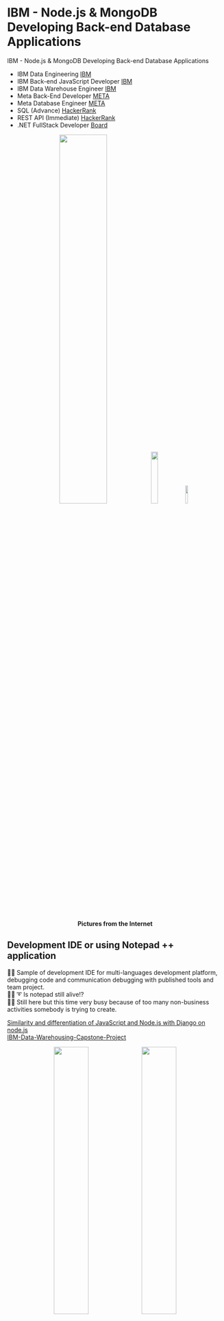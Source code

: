 # IBM - Node.js & MongoDB Developing Back-end Database Applications
IBM - Node.js & MongoDB Developing Back-end Database Applications

* IBM Data Engineering [IBM]( https://github.com/jkaewprateep/Portfolio/blob/main/Coursera%20H4HDKPEV6VVW.pdf ) </br>
* IBM Back-end JavaScript Developer [IBM]( https://github.com/jkaewprateep/Portfolio/blob/main/Coursera%208BUX52L749RU.pdf ) </br>
* IBM Data Warehouse Engineer [IBM]( https://github.com/jkaewprateep/Portfolio/blob/main/Coursera%204K7JZCI2I9XO.pdf ) </br>
* Meta Back-End Developer [META]( https://github.com/jkaewprateep/Portfolio/blob/main/Coursera%20FANPMLCYFSZ2.pdf ) </br>
* Meta Database Engineer [META]( https://github.com/jkaewprateep/Portfolio/blob/main/Coursera%20VVUULL2PK26V.pdf ) </br>
* SQL (Advance) [HackerRank]( https://www.hackerrank.com/certificates/f225fa371510 ) </br>
* REST API (Immediate) [HackerRank]( https://www.hackerrank.com/certificates/6e02a6153c0f ) </br>
* .NET FullStack Developer [Board]( https://github.com/jkaewprateep/Portfolio/blob/main/Coursera%206DRYK7YS79ZT.pdf ) </br>

<p align="center" width="100%">
    <img width="47%" src="https://github.com/jkaewprateep/IBM---Node.js-MongoDB-Developing-Back-end-Database-Applications/blob/main/Node.js%20%26%20MongoDB%20Developing%20Back-end%20Database%20Applications-instructors.png">
    <img width="17.63%" src="https://github.com/jkaewprateep/IBM---Node.js-MongoDB-Developing-Back-end-Database-Applications/blob/main/kid_30.jpg">
    <img width="10.48%" src="https://github.com/jkaewprateep/IBM---Node.js-MongoDB-Developing-Back-end-Database-Applications/blob/main/kid_38.jpg"> </br>
    <b> Pictures from the Internet </b> </br>
</p>

## Development IDE or using Notepad ++ application ##

🧸💬 Sample of development IDE for multi-languages development platform, debugging code and communication debugging with published tools and team project.</br>
🐑💬 ➰ Is notepad still alive⁉️ </br>
🥺💬 Still here but this time very busy because of too many non-business activities somebody is trying to create.</br>

[Similarity and differentiation of JavaScript and Node.js with Django on node.js]( https://github.com/jkaewprateep/javascripts_vs_node-js/blob/main/README.md ) </br>
[IBM-Data-Warehousing-Capstone-Project]( https://github.com/jkaewprateep/IBM-Data-Warehousing-Capstone-Project/blob/main/README.md ) </br>

<p align="center" width="100%">
    <img width="40%" src="https://github.com/jkaewprateep/IBM---Node.js-MongoDB-Developing-Back-end-Database-Applications/blob/main/DekDee_Client.png">
    <img width="40%" src="https://github.com/jkaewprateep/IBM---Node.js-MongoDB-Developing-Back-end-Database-Applications/blob/main/application_withdatabase.png"> </br>
    <b> My simple client, embedded message for CTI communications | </b>
    <b> My simple client with database communication on web application engine support RedHat and Debian </b> </br>
</p>

---

<p align="center" width="100%">
    <img width="60%" src="https://github.com/jkaewprateep/IBM---Node.js-MongoDB-Developing-Back-end-Database-Applications/blob/main/Screenshot%202024-09-04%20143355.png"> </br>
    <b> Pictures from the Internet </b> </br>
</p>

🧸💬 The backend development is the data communication process and organization control for the solution designed for registration central. </br>
🐑💬 ➰ Working with fast communication updates and responses is desired by many of software solution developers when data application flow and application requirements are crafted, developed, and organized here. </br>

## Data Model ## 

### employee.js ###

🧸💬 Define employee data model .</br>
🐑💬 ➰ A good data model should have infomration required for the process with less time access involved into many sources, multiple-access times are possible but connecting to multiple data sources creates of infomration requirements and infomration updates may required for interactions between the data sources. </br>

[Similarity and differentiation of JavaScript and Node.js with Django on node.js]( https://github.com/jkaewprateep/javascripts_vs_node-js/blob/main/README.md ) </br>
[IBM Data Warehousing Capstone Project]( https://github.com/jkaewprateep/IBM-Data-Warehousing-Capstone-Project/blob/main/README.md ) </br>

```
const mongoose = require('mongoose');

const Schema = mongoose.Schema;

const employees = new Schema({
  emp_name: {
    type: String,
    required: true
  },
  age: {
    type: Number,
    required: true,
  },
  location: {
    type: String,
    required: true
  },
  email: {
    type: String,
    required: true
  }
});

module.exports = mongoose.model('employees', employees);
```

### customer.js ###

🧸💬 Define customer data model .</br>
🐑💬 ➰ From the data model library or import from database schemas, the class is automatically created the same as in C# and Python programming development platform, and in Django, MySQL, and data integration in databases there are database relationships, unique, key constraints, and foreign key relationship database validation. </br>

```
// Importing the 'mongoose' library, which is an ODM (Object Data Modeling) library for MongoDB.
const mongoose = require('mongoose');

// Creating a schema using the 'Schema' class from mongoose.
const Schema = mongoose.Schema;

// Defining a schema for the 'customers' collection in MongoDB.
const customersSchema = new Schema({
    // Field for storing the user's name as a string.
    user_name: {
        type: String,   // Data type is String.
        required: true  // The field is required and must have a value.
    },
    // Field for storing the user's password as a string.
    password: {
        type: String,   // Data type is String.
        required: true  // The field is required and must have a value.
    },
    // Field for storing the user's email address as a string.
    email: {
        type: String,   // Data type is String.
        required: true  // The field is required and must have a value.
    },
    // Field for storing the user's age as a number.
    age: {
        type: Number,   // Data type is Number.
        required: true  // The field is required and must have a value.
    }
});

// Creating a model from the schema. This model will represent the 'customers' collection in MongoDB.
// The first argument is the name of the collection, and the second argument is the schema.
const CustomersModel = mongoose.model('customers', customersSchema);

// Exporting the CustomersModel to be used in other parts of the application.
module.exports = CustomersModel;
```

---

## Sample application and configuration ##

### app.js / app_list.js ###

🧸💬 Import module, define a variable, connect to the database, and query for data with MongoDB.find() .</br>
🐑💬 ➰ From the mongoose model use the data model Employee connects to MongoDB database and executes the standard MongoDB command Employee.find() for promise, write into data console, and close connection to the database.</br>
🧸💬 MongoDB has a database connection pool maximum management but database client operation with code handling is preferred, the data management module is a database methods definition created with the project and library mongoose same as in Python and C# language you can modify standard data module methods for external library use, authentication requirements and create shortcut method the repeating process such as data verification or insert and update data record for multiple data tables or database operation.</br>
🐐💬 It is a shared logical process for multiple database operations, authentication, and information attached because of some organizations may require database connection string, database connection information, version, application name, and identity identify information provided when the database connects and use the database for logging in one-time call function method.</br>

```
const mongoose = require('mongoose');
const Employee = require('./employee');

const uri =  "mongodb://root:MjI4MjMtamthZXdw@localhost:27017";

mongoose.connect(uri,{'dbName':'employeeDB'});

Employee.find().then((data)=>{
            console.log(data);
            mongoose.connection.close()
})
```

### app_delete.js ###

🧸💬 Delete database records by condition and error handling with error message return .</br>
🦭💬 By Employee.deleteOne() function method scope of the filter record condition parameter perform and code handling, apply regex expression parameter for emp_name with the alphabet R leading information and database code connection handling. By regular expression filter, we can create flexible data record selection from single expression and useful when working with import string data field. </br>
[Regular expression]( https://github.com/jkaewprateep/lessonfrom_Applied_Text_Mining_in_Python/blob/main/README.md#-sample-of-input-data ) </br>

```
const mongoose = require('mongoose');
const Schema = mongoose.Schema;

const Employee = require('./employee');

const uri =  "mongodb://root:MjI4MjMtamthZXdw@localhost:27017";

mongoose.connect(uri,{'dbName':'employeeDB'})
    .then(() => {
        console.log("Connected to MongoDB");

        // Delete one record from employees
        return Employee.deleteOne({ age: { $lt: 30 }, location: "New York" });
    })
    .then((deleteOneResult) => {
        console.log("Deleted document for deleteOne:", deleteOneResult);

        // Delete many records from employees
        return Employee.deleteMany({ emp_name: { $regex: "R" } });
    })
    .then((deleteManyResult) => {
        console.log("Deleted documents for deleteMany:", deleteManyResult);
    })
    .catch((error) => {
        console.error("Error:", error);
    })
    .finally(() => {
        mongoose.connection.close(); // Close the MongoDB connection
    });
```

### app_insertMany.js ###

🧸💬 Define constant, connect MongoDB, insert multiple data records, and error handling with error message return .</br>
🐯💬 There is an insert of multiple method functions and there is no insert one method function, The programmer saves time in managing of this data insert function built by the user's requirements and creating the Culture-INFO. Later we create a data method by adding a function in the data module same as insert_or_update but utilizes the data information result set to return for the same format method for insert many and insert one record.</br>
🦁💬 That is a good thing that MongoDB has a built-in function for insertion and update and the platform programmer utilizes the idea and creates a modified of the data module, returns result set format for one record return, empty, custom error message and information for communications. In the later versions of MongoDB the data return for one record dataset and many record datasets are the same format and you can specify in the filter for information required to add into the results set for application build communication protocol, seems mongoDB understands of these requirements well.</br>

```
const mongoose = require('mongoose');
const Schema = mongoose.Schema;
const Employee = require('./employee');

const uri =  "mongodb://root:MjI4MjMtamthZXdw@localhost:27017";


mongoose.connect(uri,{'dbName':'employeeDB'})
    .then(() => {
        console.log("Connected to MongoDB");

        // insertMany records into employee
        return Employee.insertMany([
            { "emp_name": "Ray Renolds", "age": 32, "location": "Austin", "email": "rayr@somewhere.com" },
            { "emp_name": "Matt Aniston", "age": 25, "location": "Houston", "email": "matta@somewhere.com" },
            { "emp_name": "Monica Perry", "age": 23, "location": "New Jersey", "email": "monicap@somewhere.com" },
            { "emp_name": "Rachel Tribbiani", "age": 28, "location": "Boston", "email": "rachelt@somewhere.com" }
        ]);
    })
    .then(() => {
        console.log("Records inserted successfully");

        // Find all documents in employees collection after insertMany
        return Employee.find();
    })
    .then((data) => {
        console.log("\nDocuments in employees collection after insertMany:");
        console.log(data);
    })
    .catch((error) => {
        console.error("Error:", error);
    })
    .finally(() => {
        mongoose.connection.close(); // Close the MongoDB connection
    });
```

### app_insertOne.js ###

🧸💬 Define constant, connect MongoDB, insert one data record, and error handling with error message return .</br>
🐑💬 ➰ In the case of communication limited on the remote database server or versions of driver communication limited the insertOne() is working, the save function is the confirmation result method and the platform programmer selects to use the save function because the effects are confirmed result and _id information insert into the result set.</br>
🦭💬 That is because I do not want to lookup the database for _id filed again that is my programming logic, selecting a good function will return life safely.</br>

```
const mongoose = require('mongoose');
const Schema = mongoose.Schema;

const Employee = require('./employee');

const uri =  "mongodb://root:MjI4MjMtamthZXdw@localhost:27017";

mongoose.connect(uri,{'dbName':'employeeDB'});

//insertOne record into employee
let newEmployee = new Employee({
    emp_name: 'John Doe',
    age: 37,
    location: "Illinois",
    email: "jdoe@somewhere.com"
});
newEmployee.save().then(function(){
    Employee.find().then((data)=>{
        console.log("\n\nDocuments in employees collection after insertOne")
        console.log(data);
        mongoose.connection.close();
    })
}).catch(function(error){
    console.log(error)
});
```

### app_update.js ###

🧸💬 Define constant, connect MongoDB, update one data record with filter condition, and error handling with error message return .</br>
🐯💬 In MongoDB there are updateOne and updateMany and if you select updateMany function you save time in validating results because you build your own dataset to update and specific record expression conditions where updateOne you may need to summarize, in the data module in any of the method requirements of updateOne or updateMany the platform programmer create summarize function for return result set format and validation of dependent field in one time as Culture-INFO. MongoDB fast builds and works with transactions when performed summarize for data validation and the data aggregate technique can be performed in a scheduled process or instance process with multiple records requested at one time.</br>

```
const mongoose = require('mongoose');
const Schema = mongoose.Schema;

const Employee = require('./employee');

const uri =  "mongodb://root:MjI4MjMtamthZXdw@localhost:27017";

mongoose.connect(uri,{'dbName':'employeeDB'})
    .then(() => {
        console.log("Connected to MongoDB");

        // Update one record in employee
        return Employee.updateOne({ emp_name: "John Doe" },
            { email: "jdoe@somewhere.com" });
    })
    .then((updateOneResult) => {
        console.log("Updated Docs for updateOne:", updateOneResult);
        console.log("One record updated");

        // Update many records in employees
        return Employee.updateMany({ age: { $gt: 30 } },
            { location: "New York" });
    })
    .then((updateManyResult) => {
        console.log("Updated Docs for updateMany:", updateManyResult);
        console.log("Many records updated");

    })
    .catch((error) => {
        console.error("Error:", error);
    })
    .finally(() => {
        mongoose.connection.close(); // Close the MongoDB connection
    });
```

### employee_list_app.js ###

🧸💬 Define constant, application methods, module export variable, define add_employee .</br>
🐑💬 ➰ Using the Javascript to return of the information result set from the database lookup operation, and database insert / update operation is useful with the asynchronous method, and the platform programmer selects to use the async method with the database save method because of the problem of guarantee results return and priority process at the same time. Compared with the insert and update method when there is some error information or communication message for validation of a new record aggregated from data operation you need to wait for an update but it is ready to process and the event is tricker with the save and async method.</br>

```
const mongoose = require('mongoose');
const Employees = require('./employee');

const express = require('express');
// Added
const cors = require('cors');

const bodyParser = require('body-parser');

const app = express();
const port = 3002;

//Replace the password in the line below
const uri =  "mongodb://root:MjI4MjMtamthZXdw@localhost:27017";

mongoose.connect(uri,{'dbName':'employeeDB'});

// Enable CORS for all routes
app.use(cors());

// Middleware to parse JSON requests
app.use("*",bodyParser.json());

// GET endpoint
app.get('/api/employees', async (req, res) => {
    const documents = await Employees.find();
    res.json("🧸💬  " + documents);
});

app.post('/api/add_employee', async (req, res) => {
    console.log(req);
    const data = req.body;
    const emp = new Employees({
      "emp_name": data['name'],
      "age": data['age'],
      "location": data['location'],
      "email": data['email']
    });
    // Save the employee to the database
    await emp.save();
    res.json({ message: '🧸💬  Employee added successfully' });
  });

// Start the server
app.listen(port, () => {
  console.log(`Server is running on http://localhost:${port}`);
});
```

### customer_app.js ###

🧸💬 Define constant, application methods, module export variable, define login, and add_customer .</br>
🐑💬 ➰ It is simply a query method but you can perform using of authentication method by authen module for secured authentication with Django users, and Django user management.</br>
🐯💬 It is simply an example as they are but reveal of the truth that the database fields need to be maintained and filter for target string operators and database common rules as database INFO management.</br>

```
// Importing necessary libraries and modules
const mongoose = require('mongoose');            // MongoDB ODM library
const Customers = require('./customer');         // Imported MongoDB model for 'customers'
const express = require('express');              // Express.js web framework
const bodyParser = require('body-parser');       // Middleware for parsing JSON requests
const path = require('path');                    // Node.js path module for working with file and directory paths

// Creating an instance of the Express application
const app = express();

// Setting the port number for the server
const port = 3000;

// MongoDB connection URI and database name
const uri =  "mongodb://root:your_password@localhost:27017";
mongoose.connect(uri, {'dbName': 'customerDB'});

// Middleware to parse JSON requests
app.use("*", bodyParser.json());

// Serving static files from the 'frontend' directory under the '/static' route
app.use('/static', express.static(path.join(".", 'frontend')));

// Middleware to handle URL-encoded form data
app.use(bodyParser.urlencoded({ extended: true }));

// POST endpoint for user login
app.post('/api/login', async (req, res) => {
    const data = req.body;
    console.log(data);
    let user_name = data['user_name'];
    let password = data['password'];

    // Querying the MongoDB 'customers' collection for matching user_name and password
    const documents = await Customers.find({ user_name: user_name, password: password });

    // If a matching user is found, set the session username and serve the home page
    if (documents.length > 0) {
        res.send("User Logged In");
    } else {
        res.send("User Information incorrect");
    }
});

// POST endpoint for adding a new customer
app.post('/api/add_customer', async (req, res) => {
    const data = req.body;
    console.log(data)
    const documents = await Customers.find({ user_name: data['user_name']});
    if (documents.length > 0) {
        res.send("User already exists");
    }
    
    // Creating a new instance of the Customers model with data from the request
    const customer = new Customers({
        "user_name": data['user_name'],
        "age": data['age'],
        "password": data['password'],
        "email": data['email']
    });

    // Saving the new customer to the MongoDB 'customers' collection
    await customer.save();

    res.send("Customer added successfully")
});

// GET endpoint for the root URL, serving the home page
app.get('/', async (req, res) => {
    res.sendFile(path.join(__dirname, 'frontend', 'home.html'));
});

// Starting the server and listening on the specified port
app.listen(port, () => {
    console.log(`Server is running on http://localhost:${port}`);
});
```

---

## Statics resoources management ##

### fileuploadapp.js ###

🧸💬 Define constant, application methods, module export variable, define upload file and directory list .</br>
🦁💬 That is because of long operating of the function in fileIO, they are supported and working with encoding communications then there is noone try to replace the upload path again but you may if the application allowed it. This is one benefit of continuing development example as fileIO.

```
const express = require('express');
const multer = require('multer');
const path = require('path');
const fs = require('fs');

const app = express();
const port = 3000;

// Define the upload directory path
const directoryPath = 'uploads/';

// Set up storage for uploaded files
const storage = multer.diskStorage({
  destination: function (req, file, cb) {
    cb(null, directoryPath); // Specify the upload directory
  },
  filename: function (req, file, cb) {
    cb(null, file.originalname); // Use the original file name
  },
});

const upload = multer({ storage: storage });

// Serve the HTML form for file upload
app.get('/', (req, res) => {
  res.sendFile(path.join(__dirname, 'index.html'));
});

// Handle file upload
app.post('/upload', upload.single('file'), (req, res) => {
  if (!req.file) {
    return next(new Error('No file uploaded.'));
  }

  // Access the uploaded file information
  const uploadedFile = req.file;
  console.log('Uploaded file:', uploadedFile);

  fs.readdir(directoryPath, (err,files)=>{
    if (err) {
      return res.status(500).send('Error reading directory.');
    }
    strfilenames = `<a href='/'>Home</a><br/>

`;

    files.forEach((file)=>{
      strfilenames = `${strfilenames} <a target='_blank' href='file/${file}'>${file}</a><br/>

`;
    });
    res.send(strfilenames)
  });

});

// Serve uploaded files using express.static middleware
app.use('/file', express.static('uploads'));

// Start the server
app.listen(port, () => {
  console.log(`Server is running on http://localhost:${port}`);
});
```

---

## Securely connection and encryption ##

### jwt ###

🧸💬 Define constant, application methods, module export variable, define register, login, and dashboard with jwt secured component .</br>
🦁💬 User authentication with jwt, it is important to sign-in users with the standard authentication method because they have validation, logging, and information integration results such as admin page, right, and permissions configuration you can retrieve and perform an action based on the user requirements and completeness of codes with data management and no custom method create.</br>

```
// index.js

const express = require('express');
const jwt = require('jsonwebtoken');

const app = express();
const secretKey = 'yourSecretKey'; // Replace with your own secret key

app.use(express.json());

// Sample user data (Replace with your database or actual authentication logic)
const users = [];

// Endpoint for user registration
app.post('/register', (req, res) => {
  const { username, password } = req.body;

  // Check if the username already exists
  const existingUser = users.find((u) => u.username === username);
  if (existingUser) {
    return res.status(400).json({ message: 'Username already exists' });
  }

  // Add new user to the database
  const newUser = {
    id: users.length + 1,
    username,
    password,
  };
  users.push(newUser);

  res.status(201).json({ message: 'User registered successfully' });
});

// Endpoint for user login
app.post('/login', (req, res) => {
  const { username, password } = req.body;

  // Find user by username and password
  const user = users.find((u) => u.username === username && u.password === password);

  if (user) {
    // User authenticated, generate token
    const token = jwt.sign({ id: user.id, username: user.username }, secretKey);
    res.json({ token });
  } else {
    res.status(401).json({ message: 'Invalid credentials' });
  }
});

// Protected route example (Dashboard access)
app.get('/dashboard', verifyToken, (req, res) => {
  // Return dashboard data or user-specific information
  res.json({ message: ' 🧸💬  Welcome to the Customer Portal!' });
});

// Middleware to verify token
function verifyToken(req, res, next) {
  const token = req.headers['authorization'];

  if (typeof token !== 'undefined') {
    jwt.verify(token, secretKey, (err, authData) => {
      if (err) {
        res.sendStatus(403);
      } else {
        req.authData = authData;
        next();
      }
    });
  } else {
    res.sendStatus(401);
  }
}

// Start server
const PORT = 3003;
app.listen(PORT, () => {
  console.log(`Server running on port ${PORT}`);
});
```

### customer_app.js ( encryption message ) ###

🧸💬 Define constant, application methods, module export variable, define registration, and login and logout method .</br>
🦁💬 Within session communication create and standard session and encryption communication message requirements the hash algorithm and encryption compare message for authentication perform for authentication method. This aims to reduce the database information record patterns and data management tasks by validating user input by comparing encrypted strings. There are more security standards to apply with secured HTTP session communication select for 1.1, 2.0, and 3.0 with/without TLS or selective communication protocols.</br>
🦁💬 Working with cookies for communication of the sessions variable is good for client debugging but secured information controlled, selected, and data information retrievable only sufficient for client operations requested.</br>

[Compact_communication]( https://github.com/jkaewprateep/Compact_communication/blob/main/README.md ) </br>

```
// Added
const bcrypt = require("bcrypt")
const session = require('express-session');
const saltRounds = 5
const password = "admin"

// Importing necessary libraries and modules
const mongoose = require('mongoose');            // MongoDB ODM library
const Customers = require('./customer');         // Imported MongoDB model for 'customers'
const express = require('express');              // Express.js web framework
const bodyParser = require('body-parser');       // Middleware for parsing JSON requests
const path = require('path');                    // Node.js path module for working with file and directory paths

// Creating an instance of the Express application
const app = express();

// Added
const uuid = require('uuid'); //to generate a unique session id

app.use(session({
      cookie: { maxAge: 120000 }, // Session expires after 2 minutes of inactivity
    secret: 'itsmysecret',
    res: false,
    saveUninitialized: true,
    genid: () => uuid.v4()
}));

// Setting the port number for the server
const port = 3000;

// MongoDB connection URI and database name
const uri =  "mongodb://root:MjI4MjMtamthZXdw@localhost:27017";
mongoose.connect(uri, {'dbName': 'customerDB'});

// Middleware to parse JSON requests
app.use("*", bodyParser.json());

// Serving static files from the 'frontend' directory under the '/static' route
app.use('/static', express.static(path.join(".", 'frontend')));

// Middleware to handle URL-encoded form data
app.use(bodyParser.urlencoded({ extended: true }));

// POST endpoint for user login
app.post('/api/login', async (req, res) => {
    const data = req.body;
    console.log(data);

    let user_name = data['user_name'];
    let password = data['password'];

    // Querying the MongoDB 'customers' collection for matching user_name and password
    const documents = await Customers.find({ user_name: user_name });

    // If a matching user is found, set the session username and serve the home page
    if (documents.length > 0) {
        let result = await bcrypt.compare(password, documents[0]['password'])
        if(true) {
            const genidValue = req.sessionID;
            res.cookie('username', user_name);
            res.sendFile(path.join(__dirname, 'frontend', 'home.html'));
        } else {
            res.send("Password Incorrect! Try again");
        }
    } else {
        res.send("User Information incorrect");
    }
});

// POST endpoint for adding a new customer
app.post('/api/add_customer', async (req, res) => {
    const data = req.body;

    const documents = await Customers.find({ user_name: data['user_name']});
    if (documents.length > 0) {
        res.send("User already exists");
    }

    let hashedpwd = bcrypt.hashSync(data['password'], saltRounds)

    // Creating a new instance of the Customers model with data from the request
    const customer = new Customers({
        "user_name": data['user_name'],
        "age": data['age'],
        "password": hashedpwd,
        "email": data['email']
    });

    // Saving the new customer to the MongoDB 'customers' collection
    await customer.save();

    res.send("Customer added successfully")
});

// Added
// GET endpoint for user logout
app.get('/api/logout', async (req, res) => {
    req.session.destroy((err) => {
        if (err) {
          console.error(err);
        } else {
          res.cookie('username', '', { expires: new Date(0) });
          res.redirect('/');
        }
      });
});

// GET endpoint for the root URL, serving the home page
app.get('/', async (req, res) => {
    res.sendFile(path.join(__dirname, 'frontend', 'home.html'));
});

// Starting the server and listening on the specified port
app.listen(port, () => {
    console.log(`Server is running on http://localhost:${port}`);
});
```

---

## Sample ##

<p align="center" width="100%">
	<img width="25%" src="https://github.com/jkaewprateep/IBM---Node.js-MongoDB-Developing-Back-end-Database-Applications/blob/main/web01.png">
    <img width="25%" src="https://github.com/jkaewprateep/IBM---Node.js-MongoDB-Developing-Back-end-Database-Applications/blob/main/web02.png">
    <img width="25%" src="https://github.com/jkaewprateep/IBM---Node.js-MongoDB-Developing-Back-end-Database-Applications/blob/main/web03.png">
    <img width="25%" src="https://github.com/jkaewprateep/IBM---Node.js-MongoDB-Developing-Back-end-Database-Applications/blob/main/web04.png">
    <img width="25%" src="https://github.com/jkaewprateep/IBM---Node.js-MongoDB-Developing-Back-end-Database-Applications/blob/main/web05.png">
    <img width="25%" src="https://github.com/jkaewprateep/IBM---Node.js-MongoDB-Developing-Back-end-Database-Applications/blob/main/web06.png">
    <img width="25%" src="https://github.com/jkaewprateep/IBM---Node.js-MongoDB-Developing-Back-end-Database-Applications/blob/main/web07.png">
    <img width="25%" src="https://github.com/jkaewprateep/IBM---Node.js-MongoDB-Developing-Back-end-Database-Applications/blob/main/web08.png">
    <img width="25%" src="https://github.com/jkaewprateep/IBM---Node.js-MongoDB-Developing-Back-end-Database-Applications/blob/main/web09.png">
    <img width="25%" src="https://github.com/jkaewprateep/IBM---Node.js-MongoDB-Developing-Back-end-Database-Applications/blob/main/web10.png">
    <img width="25%" src="https://github.com/jkaewprateep/IBM---Node.js-MongoDB-Developing-Back-end-Database-Applications/blob/main/web11.png">
    <img width="25%" src="https://github.com/jkaewprateep/IBM---Node.js-MongoDB-Developing-Back-end-Database-Applications/blob/main/web12.png">
    <img width="25%" src="https://github.com/jkaewprateep/IBM---Node.js-MongoDB-Developing-Back-end-Database-Applications/blob/main/web13.png">
    <img width="25%" src="https://github.com/jkaewprateep/IBM---Node.js-MongoDB-Developing-Back-end-Database-Applications/blob/main/web14.png">
    <img width="25%" src="https://github.com/jkaewprateep/IBM---Node.js-MongoDB-Developing-Back-end-Database-Applications/blob/main/web15.png">
    <img width="25%" src="https://github.com/jkaewprateep/IBM---Node.js-MongoDB-Developing-Back-end-Database-Applications/blob/main/web16.png">
    <img width="25%" src="https://github.com/jkaewprateep/IBM---Node.js-MongoDB-Developing-Back-end-Database-Applications/blob/main/web17.png">
    <img width="25%" src="https://github.com/jkaewprateep/IBM---Node.js-MongoDB-Developing-Back-end-Database-Applications/blob/main/web18.png">
    <img width="25%" src="https://github.com/jkaewprateep/IBM---Node.js-MongoDB-Developing-Back-end-Database-Applications/blob/main/web19.png">
    <img width="25%" src="https://github.com/jkaewprateep/IBM---Node.js-MongoDB-Developing-Back-end-Database-Applications/blob/main/web20.png">
    <img width="25%" src="https://github.com/jkaewprateep/IBM---Node.js-MongoDB-Developing-Back-end-Database-Applications/blob/main/web21.png">
    <img width="25%" src="https://github.com/jkaewprateep/IBM---Node.js-MongoDB-Developing-Back-end-Database-Applications/blob/main/web22.png">
    <img width="25%" src="https://github.com/jkaewprateep/IBM---Node.js-MongoDB-Developing-Back-end-Database-Applications/blob/main/web23.png">
    <img width="25%" src="https://github.com/jkaewprateep/IBM---Node.js-MongoDB-Developing-Back-end-Database-Applications/blob/main/web24.png">
    <img width="25%" src="https://github.com/jkaewprateep/IBM---Node.js-MongoDB-Developing-Back-end-Database-Applications/blob/main/web25.png">
    <img width="25%" src="https://github.com/jkaewprateep/IBM---Node.js-MongoDB-Developing-Back-end-Database-Applications/blob/main/web26.png">	</br>
</p>

---

<p align="center" width="100%">
    <img width="30%" src="https://github.com/jkaewprateep/advanced_mysql_topics_notes/blob/main/custom_dataset.png">
    <img width="30%" src="https://github.com/jkaewprateep/advanced_mysql_topics_notes/blob/main/custom_dataset_2.png"> </br>
    <b> 🥺💬 รับจ้างเขียน functions </b> </br>
</p>
